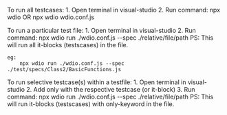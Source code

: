 To run all testcases:
    1. Open terminal in visual-studio
    2. Run command:
            npx wdio
        OR
            npx wdio wdio.conf.js

To run a particular test file:
    1. Open terminal in visual-studio
    2. Run command:
        npx wdio run ./wdio.conf.js --spec ./relative/file/path
    PS: This will run all it-blocks (testscases) in the file.

    eg:
        npx wdio run ./wdio.conf.js --spec ./test/specs/Class2/BasicFunctions.js
    

To run selective testcase(s) within a testfile:
    1. Open terminal in visual-studio
    2. Add only with the respective testcase (or it-block)
    3. Run command:
        npx wdio run ./wdio.conf.js --spec ./relative/file/path
    PS: This will run it-blocks (testscases) with only-keyword in the file.